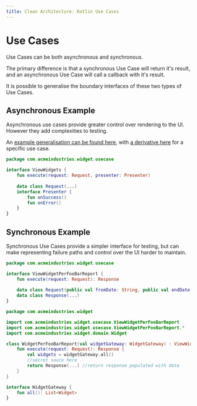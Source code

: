 ```yaml
---
title: Clean Architecture: Kotlin Use Cases
---
```


# Use Cases

Use Cases can be both asynchronous and synchronous.

The primary difference is that a synchronous Use Case will return it's result, and an asynchronous Use Case will call a callback with it's result.

It is possible to generalise the boundary interfaces of these two types of Use Cases.

## Asynchronous Example

Asynchronous use cases provide greater control over rendering to the UI. However they add complexities to testing.

An [example generalisation can be found here](https://github.com/madetech/dojos/blob/master/mld-klean-architecture/src/main/kotlin/com/madetech/clean/usecase/AsynchronousUseCase.kt), 
with [a derivative here](https://github.com/madetech/dojos/blob/master/mld-klean-architecture/src/main/kotlin/io/continuousfeedback/core/usecase/CreateTeamMember.kt) for a specific use case.

```kotlin
package com.acmeindustries.widget.usecase

interface ViewWidgets {
    fun execute(request: Request, presenter: Presenter)
    
    data class Request(...)
    interface Presenter {
        fun onSuccess()
        fun onError()
    }
}
```


## Synchronous Example

Synchronous Use Cases provide a simpler interface for testing, but can make representing failure paths and control over the UI harder to maintain.

```kotlin
package com.acmeindustries.widget.usecase

interface ViewWidgetPerFooBarReport {
    fun execute(request: Request): Response
  
    data class Request(public val fromDate: String, public val endDate: String)
    data class Response(...)
}
```

```kotlin
package com.acmeindustries.widget

import com.acmeindustries.widget.usecase.ViewWidgetPerFooBarReport
import com.acmeindustries.widget.usecase.ViewWidgetPerFooBarReport.*
import com.acmeindustries.widget.domain.Widget

class WidgetPerFooBarReport(val widgetGateway: WidgetGateway) : ViewWidgetPerFooBarReport {
    fun execute(request: Request): Response {
        val widgets = widgetGateway.all()
        //secret sauce here
        return Response(...) //return response populated with data
    }
}

interface WidgetGateway {
    fun all(): List<Widget>
}
```
